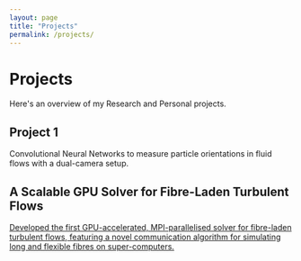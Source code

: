```yaml
---
layout: page
title: "Projects"
permalink: /projects/
---
```


# Projects

Here's an overview of my Research and Personal projects.

## Project 1

Convolutional Neural Networks to measure particle orientations in fluid flows with a dual-camera setup.

## A Scalable GPU Solver for Fibre-Laden Turbulent Flows

[Developed the first GPU-accelerated, MPI-parallelised solver for fibre-laden turbulent flows, featuring a novel communication algorithm for simulating long and flexible fibres on super-computers.](/projects/hpc/)
